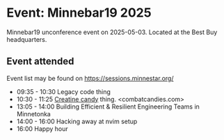# Event: Minnebar19 2025

Minnebar19 unconference event on 2025-05-03. Located at the Best Buy headquarters.

## Event attended

Event list may be found on <https://sessions.minnestar.org/>

- 09:35 - 10:30 Legacy code thing
- 10:30 - 11:25 [Creatine candy](../1002) thing. <combatcandies.com>
- 13:05 - 14:00 Building Efficient & Resilient Engineering Teams in Minnetonka
- 14:00 - 16:00 Hacking away at nvim setup
- 16:00 Happy hour
